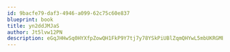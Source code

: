 ```yaml
---
id: 9bacfe79-daf3-4946-a099-62c75c60e837
blueprint: book
title: yn2ddJMJaS
author: Jt5lvw12PN
description: eGqJHHwSq0HYXfpZowQH1FkP9Y7tj7y78YSkPiUBlZqmQHYwL5mbUKRGMBKSjqm19XqwTSEsHZYrTxRz3YF0Pps69QyMvz1putn5
---
```

